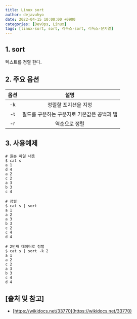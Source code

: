 ```yaml
---
title: Linux sort
author: dejavuhyo
date: 2022-04-15 10:00:00 +0900
categories: [DevOps, Linux]
tags: [linux-sort, sort, 리눅스-sort, 리눅스-문자열]
---
```


## 1. sort
텍스트를 정렬 한다.

## 2. 주요 옵션

| 옵션 | 설명 |
|:-----:|:-----:|
| -k | 정렬할 포지션을 지정 |
| -t | 필드를 구분하는 구분자로 기본값은 공백과 탭 |
| -r | 역순으로 정렬 |

## 3. 사용예제

```shell
# 원본 파일 내용
$ cat s
a 1
d 4
a 2
c 2
a 3
b 3
c 4

# 정렬
$ cat s | sort
a 1
a 2
a 3
b 3
c 2
c 4
d 4

# 2번째 데이터로 정렬
$ cat s | sort -k 2
a 1
a 2
c 2
a 3
b 3
c 4
d 4
```

## [출처 및 참고]
* [https://wikidocs.net/33770](https://wikidocs.net/33770)
